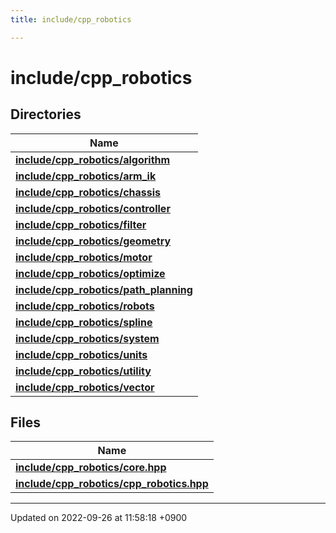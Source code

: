 ```yaml
---
title: include/cpp_robotics

---
```


# include/cpp_robotics



## Directories

| Name           |
| -------------- |
| **[include/cpp_robotics/algorithm](/cpp_robotics/doxybook/Files/dir_c2aadae018d07499e272ef7425a31e4f/#dir-include/cpp-robotics/algorithm)**  |
| **[include/cpp_robotics/arm_ik](/cpp_robotics/doxybook/Files/dir_7e879dbdc5c9edf53cad9d774885e9a7/#dir-include/cpp-robotics/arm-ik)**  |
| **[include/cpp_robotics/chassis](/cpp_robotics/doxybook/Files/dir_bc9ad42d08f7b854efebf7d8aa67e9d1/#dir-include/cpp-robotics/chassis)**  |
| **[include/cpp_robotics/controller](/cpp_robotics/doxybook/Files/dir_5df22cf9cb50dfe3ed59678e8c651195/#dir-include/cpp-robotics/controller)**  |
| **[include/cpp_robotics/filter](/cpp_robotics/doxybook/Files/dir_d46e09745d41c5a7827c5b81f13e5fde/#dir-include/cpp-robotics/filter)**  |
| **[include/cpp_robotics/geometry](/cpp_robotics/doxybook/Files/dir_4247061a1141e797ef60959306008361/#dir-include/cpp-robotics/geometry)**  |
| **[include/cpp_robotics/motor](/cpp_robotics/doxybook/Files/dir_87a81676224789efbbd31189f8c15377/#dir-include/cpp-robotics/motor)**  |
| **[include/cpp_robotics/optimize](/cpp_robotics/doxybook/Files/dir_dbe6a3823a6e2aee897d3ebf7d75d548/#dir-include/cpp-robotics/optimize)**  |
| **[include/cpp_robotics/path_planning](/cpp_robotics/doxybook/Files/dir_b08c5c51b4051026c781f1fcc98ccd3c/#dir-include/cpp-robotics/path-planning)**  |
| **[include/cpp_robotics/robots](/cpp_robotics/doxybook/Files/dir_e2fc7d9ed626f8548eab23bbcbb5e5ec/#dir-include/cpp-robotics/robots)**  |
| **[include/cpp_robotics/spline](/cpp_robotics/doxybook/Files/dir_a64767b7a8f5bac6dff05874b8e7c36e/#dir-include/cpp-robotics/spline)**  |
| **[include/cpp_robotics/system](/cpp_robotics/doxybook/Files/dir_638b28e3ebdf4d55edeb748f267e8fbb/#dir-include/cpp-robotics/system)**  |
| **[include/cpp_robotics/units](/cpp_robotics/doxybook/Files/dir_48ee8a7d844e7fcc20daa8cf77f195e8/#dir-include/cpp-robotics/units)**  |
| **[include/cpp_robotics/utility](/cpp_robotics/doxybook/Files/dir_2ea8a390efb1067dce8bd4c72d5b1bee/#dir-include/cpp-robotics/utility)**  |
| **[include/cpp_robotics/vector](/cpp_robotics/doxybook/Files/dir_36b0cd5dd5e5d52e27c3e8401d5f16d3/#dir-include/cpp-robotics/vector)**  |

## Files

| Name           |
| -------------- |
| **[include/cpp_robotics/core.hpp](/cpp_robotics/doxybook/Files/core_8hpp/#file-core.hpp)**  |
| **[include/cpp_robotics/cpp_robotics.hpp](/cpp_robotics/doxybook/Files/cpp__robotics_8hpp/#file-cpp-robotics.hpp)**  |






-------------------------------

Updated on 2022-09-26 at 11:58:18 +0900
